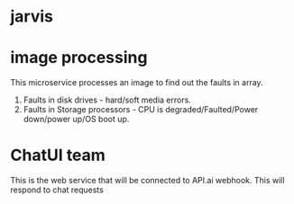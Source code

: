 # jarvis
# image processing
This microservice processes an image to find out the faults in array.
1. Faults in disk drives - hard/soft media errors.
2. Faults in Storage processors - CPU is degraded/Faulted/Power down/power up/OS boot up.

# ChatUI team
This is the web service that will be connected to API.ai webhook.
This will respond to chat requests

